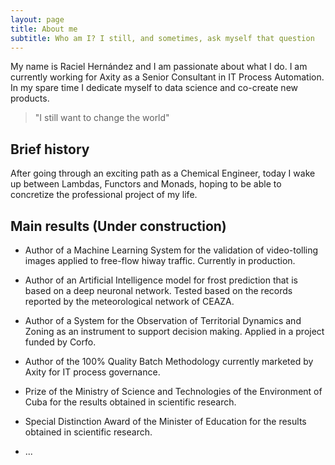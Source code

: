```yaml
---
layout: page
title: About me
subtitle: Who am I? I still, and sometimes, ask myself that question
---
```

My name is Raciel Hernández and I am passionate about what I do. I am currently working for Axity as a Senior Consultant in IT Process Automation. In my spare time I dedicate myself to data science and co-create new products.

> "I still want to change the world"

## Brief history

After going through an exciting path as a Chemical Engineer, today I wake up between Lambdas, Functors and Monads, hoping to be able to concretize the professional project of my life.

## Main results (Under construction)

- Author of a Machine Learning System for the validation of video-tolling images applied to free-flow hiway traffic. Currently in production.

- Author of an Artificial Intelligence model for frost prediction that is based on a deep neuronal network. Tested based on the records reported by the meteorological network of CEAZA.

- Author of a System for the Observation of Territorial Dynamics and Zoning as an instrument to support decision making. Applied in a project funded by Corfo.

- Author of the 100% Quality Batch Methodology currently marketed by Axity for IT process governance.

- Prize of the Ministry of Science and Technologies of the Environment of Cuba for the results obtained in scientific research.

- Special Distinction Award of the Minister of Education for the results obtained in scientific research.

- ...